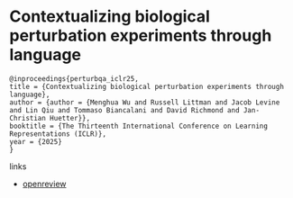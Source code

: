 # Contextualizing biological perturbation experiments through language

```
@inproceedings{perturbqa_iclr25,
title = {Contextualizing biological perturbation experiments through language},
author = {author = {Menghua Wu and Russell Littman and Jacob Levine and Lin Qiu and Tommaso Biancalani and David Richmond and Jan-Christian Huetter}},
booktitle = {The Thirteenth International Conference on Learning Representations (ICLR)},
year = {2025}
}
```

links
- [openreview](https://openreview.net/forum?id=5WEpbilssv)
